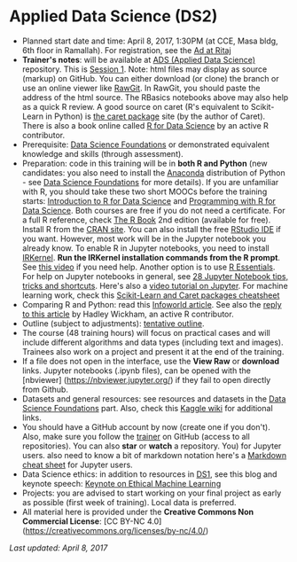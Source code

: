 # Applied Data Science (DS2)
* Planned start date and time: April 8, 2017, 1:30PM (at CCE, Masa bldg, 6th floor in Ramallah). For registration, see the [Ad at Ritaj](https://ritaj.birzeit.edu/bzu-msgs/msg?mid=1330550)
* __Trainer's notes__: will be available at [ADS (Applied Data Science)](https://github.com/Abdel-Razzak/ADS) repository. This is [Session 1](https://github.com/Abdel-Razzak/ADS/tree/Module-1-Introduction-to-the-course). Note: html files may display as source (markup) on GitHub. You can either download (or clone) the branch or use an online viewer like [RawGit](https://rawgit.com/). In RawGit, you should paste the address of the html source. The RBasics notebooks above may also help as a quick R review. A good source on caret (R's equivalent to Scikit-Learn in Python) is [the caret package](http://topepo.github.io/caret) site (by the author of Caret). There is also a book online called [R for Data Science](https://github.com/hadley/r4ds) by an active R contributor.
* Prerequisite: [Data Science Foundations](../../../ds1/) or demonstrated equivalent knowledge and skills (through assessment).
* Preparation: code in this training will be in __both R and Python__ (new candidates: you also need to install the [Anaconda](https://www.continuum.io/downloads) distribution of Python - see [Data Science Foundations](../../../ds1/) for more details). If you are unfamiliar with R, you should take these two short MOOCs before the training starts: [Introduction to R for Data Science](https://www.edx.org/course/introduction-r-data-science-microsoft-dat204x-3) and [Programming with R for Data Science](https://prod-edx-mktg-edit.edx.org/course/programming-r-data-science-microsoft-dat209x-2). Both courses are free if you do not need a certificate. For a full R reference, check [The R Book](https://www.cs.upc.edu/~robert/teaching/estadistica/TheRBook.pdf) 2nd edition (available for free). Install R from the [CRAN site](https://cran.r-project.org/). You can also install the free [RStudio IDE](https://www.rstudio.com/products/RStudio/) if you want. However, most work will be in the Jupyter notebook you already know. To enable R in Jupyter notebooks, you need to install [IRKernel](https://github.com/IRkernel/IRkernel). __Run the IRKernel installation commands from the R prompt__. See [this video](https://www.youtube.com/watch?v=I9a9Jj2A95g) if you need help. Another option is to use [R Essentials](https://conda.io/docs/r-with-conda.html). For help on Jupyter notebooks in general, see [28 Jupyter Notebook tips, tricks and shortcuts](https://www.dataquest.io/blog/jupyter-notebook-tips-tricks-shortcuts/). Here's also a [video tutorial on Jupyter](https://www.youtube.com/watch?v=HW29067qVWk). For machine learning work, check this [Scikit-Learn and Caret packages cheatsheet](https://www.analyticsvidhya.com/blog/2016/12/cheatsheet-scikit-learn-caret-package-for-python-r-respectively/)
* Comparing R and Python: read this [Infoworld article](http://www.infoworld.com/article/3187550/data-science/python-vs-r-the-battle-for-data-scientist-mind-share.html). See also the [reply to this article](https://twitter.com/hadleywickham/status/850125412873195520) by Hadley Wickham, an active R contributor. 
* Outline (subject to adjustments): [tentative outline](DataScience2Outline.pdf). 
* The course (48 training hours) will focus on practical cases and will include different algorithms and data types (including text and images). Trainees also work on a project and present it at the end of the training.
* If a file does not open in the interface, use the __View Raw__ or __download__ links. Jupyter notebooks (.ipynb files), can be opened with the [nbviewer] (https://nbviewer.jupyter.org/) if they fail to open directly from Github.
* Datasets and general resources: see resources and datasets in the [Data Science Foundations](../../../ds1/) part. Also, check this [Kaggle wiki](https://www.kaggle.com/wiki/Satendra) for additional links.
* You should have a GitHub account by now (create one if you don't). Also, make sure you follow the [trainer](https://github.com/Abdel-Razzak) on GitHub (access to all repositories). You can also __star__ or __watch__ a repository. You) for Jupyter users. also need to know a bit of markdown notation  here's a [Markdown cheat sheet](http://datascience.ibm.com/docs/content/analyze-data/markd-jupyter.html) for Jupyter users.
* Data Science ethics: in addition to resources in [DS1](../../../ds1/), see this blog and keynote speech: [Keynote on Ethical Machine Learning](http://kjamistan.com/pydata-amsterdam-keynote-on-ethical-machine-learning/)
* Projects: you are advised to start working on your final project as early as possible (first week of training). Local data is preferred.
* All material here is provided under the __Creative Commons Non Commercial License__: [CC BY-NC 4.0] (https://creativecommons.org/licenses/by-nc/4.0/)

*Last updated: April 8, 2017*
